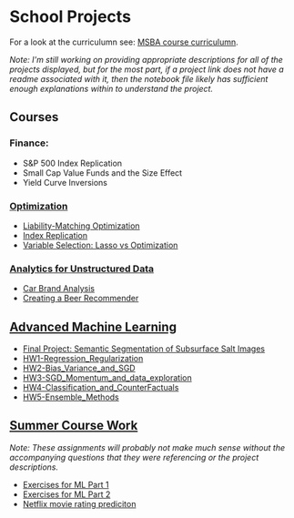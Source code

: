 # School Projects

For a look at the curriculumn see: [MSBA course curriculumn](https://www.mccombs.utexas.edu/Master-of-Science-in-Business-Analytics/Academics/Curriculum).

*Note: I'm still working on providing appropriate descriptions for all of the projects displayed, but for the most part, if a project link does not have a readme associated with it, then the notebook file likely has sufficient enough explanations within to understand the project.*

## Courses

### Finance:
* S&P 500 Index Replication
* Small Cap Value Funds and the Size Effect
* Yield Curve Inversions

### [Optimization](https://github.com/Brandt-moreThan4/UT-Projects/tree/master/Optimization) 
* [Liability-Matching Optimization](https://github.com/Brandt-moreThan4/UT-Projects/tree/master/Optimization/Liability_Replication)
* [Index Replication](https://github.com/Brandt-moreThan4/UT-Projects/tree/master/Optimization/Index_Replication)
* [Variable Selection: Lasso vs Optimization](https://github.com/Brandt-moreThan4/UT-Projects/tree/master/Optimization/Lasso_vs_Optimization)
  
  
### [Analytics for Unstructured Data](https://github.com/Brandt-moreThan4/UT-Projects/tree/master/Analytics_for_Unstructured_Data)
* [Car Brand Analysis](https://github.com/Brandt-moreThan4/UT-Projects/tree/master/Analytics_for_Unstructured_Data/Car_Brands_Analysis)
* [Creating a Beer Recommender](https://github.com/Brandt-moreThan4/UT-Projects/tree/master/Analytics_for_Unstructured_Data/Beer_Recommendations)


## [Advanced Machine Learning](https://github.com/Brandt-moreThan4/UT-Projects/tree/master/Advanced_Machine_Learning)
* [Final Project: Semantic Segmentation of Subsurface Salt Images](https://github.com/Brandt-moreThan4/UT-Projects/blob/master/Advanced_Machine_Learning/Subsurface_Salt_Interpretation/report/blog_report.md)
* [HW1-Regression_Regularization](https://github.com/Brandt-moreThan4/UT-Projects/blob/master/Advanced_Machine_Learning/HW1-Regression_Regularization/MIS_382N_HW1-4.ipynb)
* [HW2-Bias_Variance_and_SGD](https://github.com/Brandt-moreThan4/UT-Projects/blob/master/Advanced_Machine_Learning/HW2-Bias_Variance_and_SGD/MIS382N_HW2-1.ipynb)
* [HW3-SGD_Momentum_and_data_exploration](https://github.com/Brandt-moreThan4/UT-Projects/blob/master/Advanced_Machine_Learning/HW3-SGD_Momentum_and_data_exploration/MIS382N_HW3.ipynb)
* [HW4-Classification_and_CounterFactuals](https://github.com/Brandt-moreThan4/UT-Projects/blob/master/Advanced_Machine_Learning/HW4-Classification_and_CounterFactuals/MIS382N_HW4_1.ipynb)
* [HW5-Ensemble_Methods](https://github.com/Brandt-moreThan4/UT-Projects/tree/master/Optimization/Liability_Replication)



## [Summer Course Work](https://github.com/Brandt-moreThan4/UT-Projects/tree/master/Summer_Courses)
*Note: These assignments will probably not make much sense without the accompanying questions that they were referencing or the project descriptions.*
* [Exercises for ML Part 1](https://github.com/Brandt-moreThan4/UT-Projects/blob/master/Summer_Courses/ML_Exercises_Part_1/ML_Exam.md)
* [Exercises for ML Part 2](https://github.com/Brandt-moreThan4/UT-Projects/blob/master/Summer_Courses/ML_Exercises_Part_2/STA-380-Part-2-Exercises_Combined.md)
* [Netflix movie rating prediciton](https://github.com/Brandt-moreThan4/UT-Projects/blob/master/Summer_Courses/Movie_Ratings/Project_Code_Group-12.rmd)
